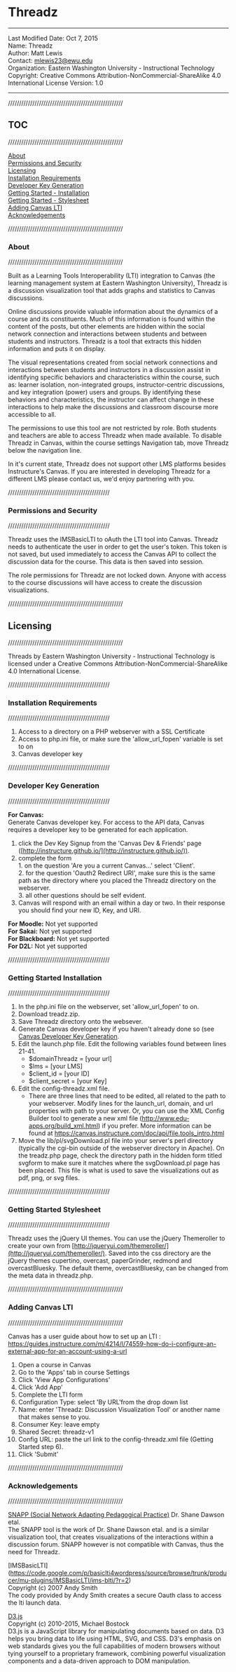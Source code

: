 # Threadz

***
Last Modified Date: Oct 7, 2015  
Name: Threadz  
Author: Matt Lewis  
Contact: mlewis23@ewu.edu  
Organization: Eastern Washington University - Instructional Technology  
Copyright: Creative Commons Attribution-NonCommercial-ShareAlike 4.0 International License Version: 1.0  

***
////////////////////////////////////////////////////
##    TOC
////////////////////////////////////////////////////

[About](#about)  
[Permissions and Security](#permissions-and-security)  
[Licensing](#licensing)  
[Installation Requirements](#installation-requirements)  
[Developer Key Generation](#developer-key-generation)  
[Getting Started - Installation](#getting-started-installation)  
[Getting Started - Stylesheet](#getting-started-stylesheet)  
[Adding Canvas LTI](#adding-canvas-lti)  
[Acknowledgements](#acknowledgements)  


////////////////////////////////////////////////////
###  About ##
////////////////////////////////////////////////////

Built as a Learning Tools Interoperability (LTI) integration to Canvas (the learning management system at Eastern Washington University), Threadz is a discussion visualization tool that adds graphs and statistics to Canvas discussions.
 
Online discussions provide valuable information about the dynamics of a course and its constituents.  Much of this information is found within the content of the posts, but other elements are hidden within the social network connection and interactions between students and between students and instructors.  Threadz is a tool that extracts this hidden information and puts it on display.
 
The visual representations created from social network connections and interactions between students and instructors in a discussion assist in identifying specific behaviors and characteristics within the course, such as: learner isolation, non-integrated groups, instructor-centric discussions, and key integration (power) users and groups. By identifying these behaviors and characteristics, the instructor can affect change in these interactions to help make the discussions and classroom discourse more accessible to all.

The permissions to use this tool are not restricted by role. Both students and teachers are able to access Threadz when made available.  To disable Threadz in Canvas, within the course settings Navigation tab, move Threadz below the navigation line.
 
In it's current state, Threadz does not support other LMS platforms besides Instructure's Canvas. If you are interested in developing Threadz for a different LMS please contact us, we'd enjoy partnering with you.



//////////////////////////////////////////////
###   Permissions and Security  ##
//////////////////////////////////////////////

Threadz uses the IMSBasicLTI to oAuth the LTI tool into Canvas.  Threadz needs to authenticate the user in order to get the user's token. This token is not saved, but used immediately to access the Canvas API to collect the discussion data for the course.  This data is then saved into session.

The role permissions for Threadz are not locked down.  Anyone with access to the course discussions will have access to create the discussion visualizations.



////////////////////////////////////////////////////
##    Licensing ##
////////////////////////////////////////////////////

Threads by Eastern Washington University - Instructional Technology is licensed under a Creative Commons Attribution-NonCommercial-ShareAlike 4.0 International License.



//////////////////////////////////////////////
###   Installation Requirements ##
//////////////////////////////////////////////

1. Access to a directory on a PHP webserver with a SSL Certificate  
2. Access to php.ini file, or make sure the 'allow_url_fopen' variable is set to on  
3. Canvas developer key  



//////////////////////////////////////////////
###  Developer Key Generation ##
//////////////////////////////////////////////

**For Canvas:**  
Generate Canvas developer key. For access to the API data, Canvas requires a developer key to be generated for each application.  
  1. click the Dev Key Signup from the 'Canvas Dev & Friends' page ([http://instructure.github.io/](http://instructure.github.io/)).  
  2. complete the form  
    1. on the question 'Are you a current Canvas...' select 'Client'.  
    2. for the question 'Oauth2 Redirect URI', make sure this is the same path as the directory where you placed the Threadz directory on the webserver.  
    3. all other questions should be self evident.  
  3. Canvas will respond with an email within a day or two. In their response you should find your new ID, Key, and URI.  


**For Moodle:** Not yet supported  
**For Sakai:** Not yet supported  
**For Blackboard:** Not yet supported  
**For D2L:** Not yet supported  



//////////////////////////////////////////////
###    Getting Started Installation ##
//////////////////////////////////////////////

1. In the php.ini file on the webserver, set 'allow_url_fopen' to on.  
2. Download treadz.zip.  
3. Save Threadz directory onto the websever.  
4. Generate Canvas developer key if you haven't already done so (see [Canvas Developer Key Generation](#canvas-developer-key-generation).  
5. Edit the launch.php file. Edit the following variables found between lines 21-41.  
    - $domainThreadz = [your url]       
    - $lms = [your LMS]  
    - $client_id = [your ID]  
    - $client_secret = [your Key]  
6. Edit the config-threadz.xml file.  
    - There are three lines that need to be edited, all related to the path to your webserver. Modify lines for the launch_url, domain, and url properties with path to your server. Or, you can use the XML Config Builder tool to generate a new xml file (http://www.edu-apps.org/build_xml.html) if you prefer. More information can be found at https://canvas.instructure.com/doc/api/file.tools_intro.html  
7. Move the lib/pl/svgDownload.pl file into your server's perl directory (typically the cgi-bin outside of the webserver directory in Apache). On the treadz.php page, check the directory path in the hidden form titled svgform to make sure it matches where the svgDownload.pl page has been placed. This file is what is used to save the visualizations out as pdf, png, or svg files. 



//////////////////////////////////////////////
###    Getting Started Stylesheet ##
//////////////////////////////////////////////

Threadz uses the jQuery UI themes.  You can use the jQuery Themeroller to create your own from [http://jqueryui.com/themeroller/](http://jqueryui.com/themeroller/). Saved into the css directory are the jQuery themes cupertino, overcast, paperGrinder, redmond and overcastBluesky. The default theme, overcastBluesky, can be changed from the meta data in threadz.php.



////////////////////////////////////////////////////
###    Adding Canvas LTI ##
////////////////////////////////////////////////////

Canvas has a user guide about how to set up an LTI : https://guides.instructure.com/m/4214/l/74559-how-do-i-configure-an-external-app-for-an-account-using-a-url  
1. Open a course in Canvas  
2. Go to the 'Apps' tab in course Settings  
3. Click 'View App Configurations'  
4. Click 'Add App'
5. Complete the LTI form  
  1. Configuration Type: select 'By URL'from the drop down list  
  2. Name: enter 'Threadz: Discussion Visualization Tool' or another name that makes sense to you.  
  3. Consumer Key: leave empty  
  4. Shared Secret: threadz-v1  
  5. Config URL: paste the url link to the config-threadz.xml file (Getting Started step 6).  
6. Click 'Submit'


////////////////////////////////////////////////////
###    Acknowledgements ##
////////////////////////////////////////////////////

[SNAPP (Social Network Adapting Pedagogical Practice)](http://www.snappvis.org/)
Dr. Shane Dawson etal.  
The SNAPP tool is the work of Dr. Shane Dawson etal. and is a similar visualization tool, that creates visualizations of the interactions within a discussion forum.  SNAPP however is not compatible with Canvas, thus the need for Threadz.


[IMSBasicLTI] (https://code.google.com/p/basiclti4wordpress/source/browse/trunk/producer/mu-plugins/IMSBasicLTI/ims-blti/?r=2)  
Copyright (c) 2007 Andy Smith  
The cody provided by Andy Smith creates a secure Oauth class to access the lti launch data.


[D3.js](http://d3js.org/)  
Copyright (c) 2010-2015, Michael Bostock  
D3.js is a JavaScript library for manipulating documents based on data. D3 helps you bring data to life using HTML, SVG, and CSS. D3's emphasis on web standards gives you the full capabilities of modern browsers without tying yourself to a proprietary framework, combining powerful visualization components and a data-driven approach to DOM manipulation.  




